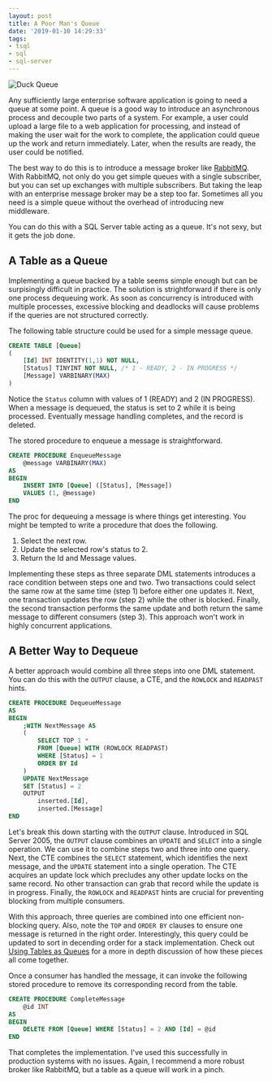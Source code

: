 ```yaml
---
layout: post
title: A Poor Man's Queue
date: '2019-01-10 14:29:33'
tags:
- tsql
- sql
- sql-server
---
```


![Duck Queue](/images/duck-queue.jpg#c)

Any sufficiently large enterprise software application is going to need a queue at some point. A queue is a good way to introduce an asynchronous process and decouple two parts of a system. For example, a user could upload a large file to a web application for processing, and instead of making the user wait for the work to complete, the application could queue up the work and return immediately. Later, when the results are ready, the user could be notified.

The best way to do this is to introduce a message broker like [RabbitMQ](https://www.rabbitmq.com/). With RabbitMQ, not only do you get simple queues with a single subscriber, but you can set up exchanges with multiple subscribers. But taking the leap with an enterprise message broker may be a step too far. Sometimes all you need is a simple queue without the overhead of introducing new middleware.

You can do this with a SQL Server table acting as a queue. It's not sexy, but it gets the job done.

## A Table as a Queue

Implementing a queue backed by a table seems simple enough but can be surpisingly difficult in practice. The solution is strightforward if there is only one process dequeuing work. As soon as concurrency is introduced with multiple processes, excessive blocking and deadlocks will cause problems if the queries are not structured correctly.

The following table structure could be used for a simple message queue.

```sql
CREATE TABLE [Queue]
(
	[Id] INT IDENTITY(1,1) NOT NULL,
	[Status] TINYINT NOT NULL, /* 1 - READY, 2 - IN PROGRESS */
	[Message] VARBINARY(MAX)
)
```

Notice the `Status` column with values of 1 (READY) and 2 (IN PROGRESS). When a message is dequeued, the status is set to 2 while it is being processed. Eventually message handling completes, and the record is deleted.

The stored procedure to enqueue a message is straightforward.

```sql
CREATE PROCEDURE EnqueueMessage
	@message VARBINARY(MAX)
AS
BEGIN
	INSERT INTO [Queue] ([Status], [Message])
	VALUES (1, @message)
END
```

The proc for dequeuing a message is where things get interesting. You might be tempted to write a procedure that does the following.

1. Select the next row.
2. Update the selected row's status to 2.
3. Return the Id and Message values.

Implementing these steps as three separate DML statements introduces a race condition between steps one and two. Two transactions could select the same row at the same time (step 1) before either one updates it. Next, one transaction updates the row (step 2) while the other is blocked. Finally, the second transaction performs the same update and both return the same message to different consumers (step 3). This approach won't work in highly concurrent applications.

## A Better Way to Dequeue

A better approach would combine all three steps into one DML statement. You can do this with the `OUTPUT` clause, a CTE, and the `ROWLOCK` and `READPAST` hints.

```sql
CREATE PROCEDURE DequeueMessage
AS
BEGIN
	;WITH NextMessage AS
	(
		SELECT TOP 1 *
		FROM [Queue] WITH (ROWLOCK READPAST)
		WHERE [Status] = 1
		ORDER BY Id
	)
	UPDATE NextMessage
	SET [Status] = 2
	OUTPUT
		inserted.[Id],
		inserted.[Message]
END
```

Let's break this down starting with the `OUTPUT` clause. Introduced in SQL Server 2005, the `OUTPUT` clause combines an `UPDATE` and `SELECT` into a single operation. We can use it to combine steps two and three into one query. Next, the CTE combines the `SELECT` statement, which identifies the next message, and the `UPDATE` statement into a single operation. The CTE acquires an update lock which precludes any other update locks on the same record. No other transaction can grab that record while the update is in progress. Finally, the `ROWLOCK` and `READPAST` hints are crucial for preventing blocking from multiple consumers.

With this approach, three queries are combined into one efficient non-blocking query. Also, note the `TOP` and `ORDER BY` clauses to ensure one message is returned in the right order. Interestingly, this query could be updated to sort in decending order for a stack implementation. Check out [Using Tables as Queues](http://rusanu.com/2010/03/26/using-tables-as-queues/) for a more in depth discussion of how these pieces all come together.

Once a consumer has handled the message, it can invoke the following stored procedure to remove its corresponding record from the table.

```sql
CREATE PROCEDURE CompleteMessage
	@id INT
AS
BEGIN
	DELETE FROM [Queue] WHERE [Status] = 2 AND [Id] = @id
END
```

That completes the implementation. I've used this successfully in production systems with no issues. Again, I recommend a more robust broker like RabbitMQ, but a table as a queue will work in a pinch.